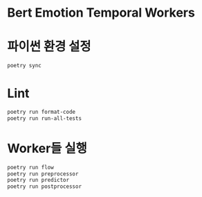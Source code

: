 # Bert Emotion Temporal Workers

# 파이썬 환경 설정
```bash
poetry sync
```

# Lint
```bash
poetry run format-code
poetry run run-all-tests
```

# Worker들 실행
```bash
poetry run flow
poetry run preprocessor
poetry run predictor
poetry run postprocessor
```

